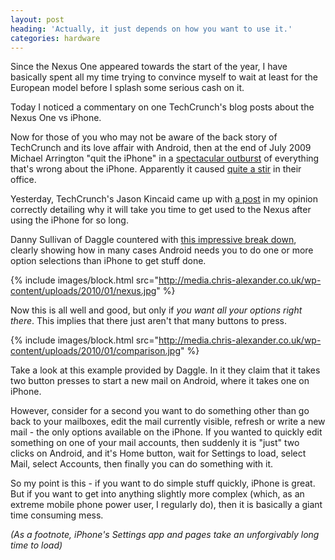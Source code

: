 ```yaml
---
layout: post
heading: 'Actually, it just depends on how you want to use it.'
categories: hardware
---
```


Since the Nexus One appeared towards the start of the year, I have basically spent all my time trying to convince myself to wait at least for the European model before I splash some serious cash on it.

Today I noticed a commentary on one TechCrunch's blog posts about the Nexus One vs iPhone.

Now for those of you who may not be aware of the back story of TechCrunch and its love affair with Android, then at the end of July 2009 Michael Arrington "quit the iPhone" in a [spectacular outburst](http://www.techcrunch.com/2009/07/31/i-quit-the-iphone/) of everything that's wrong about the iPhone. Apparently it caused [quite a stir](http://www.techcrunch.com/2009/08/18/android-v-iphone-religious-battle-rages-within-techcrunch/) in their office.

Yesterday, TechCrunch's Jason Kincaid came up with [a post](http://www.techcrunch.com/2010/01/09/android-iphone-switch/) in my opinion correctly detailing why it will take you time to get used to the Nexus after using the iPhone for so long.

Danny Sullivan of Daggle countered with [this impressive break down](http://daggle.com/impression-wrong-android-nice-iphone-1607), clearly showing how in many cases Android needs you to do one or more option selections than iPhone to get stuff done.

{% include images/block.html src="http://media.chris-alexander.co.uk/wp-content/uploads/2010/01/nexus.jpg" %}

Now this is all well and good, but only if *you want all your options right there*. This implies that there just aren't that many buttons to press.

{% include images/block.html src="http://media.chris-alexander.co.uk/wp-content/uploads/2010/01/comparison.jpg" %}

Take a look at this example provided by Daggle. In it they claim that it takes two button presses to start a new mail on Android, where it takes one on iPhone.

However, consider for a second you want to do something other than go back to your mailboxes, edit the mail currently visible, refresh or write a new mail - the only options available on the iPhone. If you wanted to quickly edit something on one of your mail accounts, then suddenly it is "just" two clicks on Android, and it's Home button, wait for Settings to load, select Mail, select Accounts, then finally you can do something with it.

So my point is this - if you want to do simple stuff quickly, iPhone is great. But if you want to get into anything slightly more complex (which, as an extreme mobile phone power user, I regularly do), then it is basically a giant time consuming mess.

*(As a footnote, iPhone's Settings app and pages take an unforgivably long time to load)*
